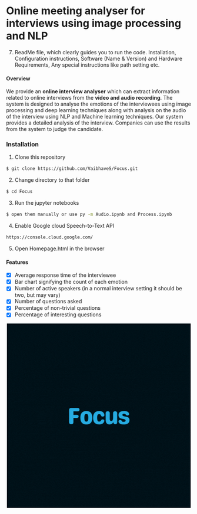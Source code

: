 # Online meeting analyser for interviews using image processing and NLP

7. ReadMe file, which clearly guides you to run the code. Installation, Configuration instructions, Software (Name & Version) and Hardware Requirements, Any special instructions like path setting etc.

<a name="overview">

#### Overview

We provide an **online interview analyser** which can extract information related to online interviews from the **video and audio recording**. The system is designed to  analyse the emotions of the interviewees using image processing and deep learning techniques along with analysis on the audio of the interview using NLP and Machine learning techniques. Our system provides a detailed analysis of the interview. Companies can use the results from the system to judge the candidate.

 
<a name="installation" />

### Installation

1. Clone this repository

```sh
$ git clone https://github.com/VaibhaveS/Focus.git
```

2. Change directory to that folder

```sh
$ cd Focus
```
  
3. Run the jupyter notebooks 
  
```sh
$ open them manually or use py -m Audio.ipynb and Process.ipynb
```
 
4. Enable Google cloud Speech-to-Text API 
 
 ```sh 
 https://console.cloud.google.com/
 ```

5. Open Homepage.html in the browser
 
<a name="features">

#### Features

- [x] Average response time of the interviewee
- [x] Bar chart signifying the count of each emotion
- [x] Number of active speakers (in a normal interview setting it should be two, but may vary)
- [x] Number of questions asked
- [x] Percentage of non-trivial questions
- [x] Percentage of interesting questions
 
<p align="center">
  <img src="https://github.com/VaibhaveS/Focus/blob/main/LOGO5.gif" style="margin:auto">
</p>
